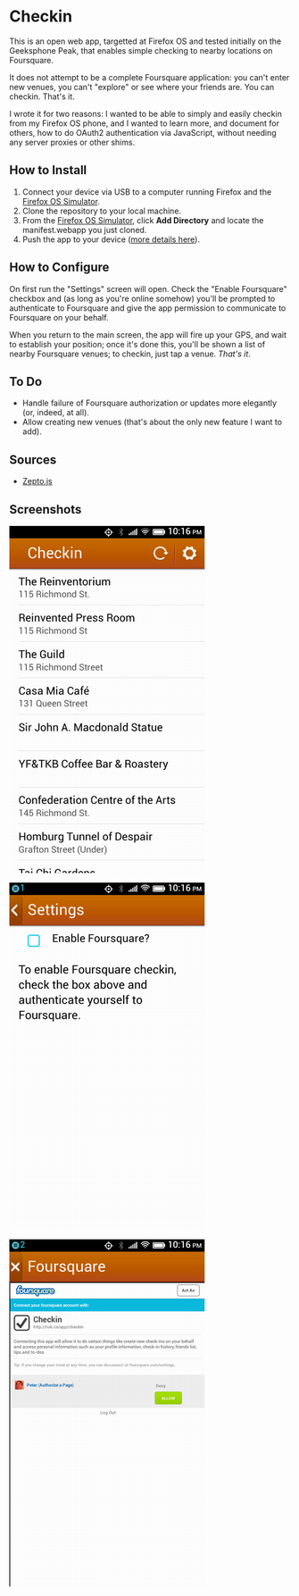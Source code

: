 Checkin
=======

This is an open web app, targetted at Firefox OS and tested initially on the Geeksphone Peak, that enables simple checking to nearby locations on Foursquare.

It does not attempt to be a complete Foursquare application: you can't enter new venues, you can't "explore" or see where your friends are. You can checkin. That's it.

I wrote it for two reasons: I wanted to be able to simply and easily checkin from my Firefox OS phone, and I wanted to learn more, and document for others, how to do OAuth2 authentication via JavaScript, without needing any server proxies or other shims.

How to Install
--------------

1. Connect your device via USB to a computer running Firefox and the [Firefox OS Simulator](https://addons.mozilla.org/en-US/firefox/addon/firefox-os-simulator/).
2. Clone the repository to your local machine.
3. From the [Firefox OS Simulator](https://addons.mozilla.org/en-US/firefox/addon/firefox-os-simulator/), click **Add Directory** and locate the manifest.webapp you just cloned.
4. Push the app to your device ([more details here](https://marketplace.firefox.com/developers/docs/firefox_os_simulator)).

How to Configure
----------------

On first run the "Settings" screen will open. Check the "Enable Foursquare" checkbox and (as long as you're online somehow) you'll be prompted to authenticate to Foursquare and give the app permission to communicate to Foursquare on your behalf.

When you return to the main screen, the app will fire up your GPS, and wait to establish your position; once it's done this, you'll be shown a list of nearby Foursquare venues; to checkin, just tap a venue. *That's it*.

To Do
-----

* Handle failure of Foursquare authorization or updates more elegantly (or, indeed, at all).
* Allow creating new venues (that's about the only new feature I want to add).

Sources
-------

* [Zepto.js](http://zeptojs.com/)

Screenshots
-----------

![image](screenshots/checkin-mainscreen.png)

![image](screenshots/checkin-settings.png)

![image](screenshots/checkin-foursquare-oauth.png)
